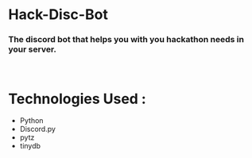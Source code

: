 # Hack-Disc-Bot

### The discord bot that helps you with you hackathon needs in your server.

<br>

# Technologies Used :

- Python
- Discord.py
- pytz
- tinydb

